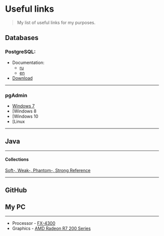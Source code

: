 # Useful links
>My list of useful links for my purposes.


## Databases
### PostgreSQL:
   - Documentation:
      - [ru](https://postgrespro.ru/docs/postgresql)
      - [en](https://www.postgresql.org/docs/)
   - [Download](https://www.postgresql.org/download/)
***
### pgAdmin
   * [Windows 7](https://www.postgresql.org/ftp/pgadmin/pgadmin4/v4.30/windows/)
   * [Windows 8
   * [Windows 10
   * [Linux  
***
## Java
***
#### Collections
[Soft-, Weak-, Phantom-, Strong Reference](https://habr.com/ru/post/169883/)

***

## GitHub 

###



## My PC
***
- Processor - [FX-4300](https://www.amd.com/ru/products/cpu/fx-4300) </BR>
- Graphics - [AMD Radeon R7 200 Series](https://amd.drivers-download.net/video/amd-radeon-r7-200-series/PCI-VEN-1002-DEV-6610-REV-00)
